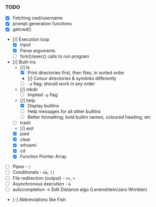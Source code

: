 ### TODO

- [x] Fetching cwd/username
- [x] prompt generation functions
- [x] getcwd()
- [/] Execution loop
    - [x] Input
    - [x] Parse arguments
    - [ ] fork()/exec() calls to run program
- [/] Built-ins
    - [/] ls
        - [x] Print directories first, then files, in sorted order
        - [/] Colour directories & symlinks differently
        - [ ] `-a` flag; should work in any order
    - [/] mkdir
        - [ ] Implied `-p` flag
    - [/] help
        - [x] Display builtins
        - [ ] Help messages for all other builtins
        - [ ] Better formatting; bold builtin names, coloured heading, etc
    - [ ] trash
    - [/] exit
    - [x] pwd
    - [x] clear
    - [x] whoami
    - [x] cd
    - [x] Function Pointer Array
- [ ] Pipes - `|`
- [ ] Conditionals - `&&`, `||`
- [ ] File redirection (output) - `>>`, `>`
- [ ] Asynchronous execution - `&`
- [ ] autocompletion -> Edit Distance algo (Levenshtein/Jaro Wrinkler)
- [-] Abbreviations like Fish

